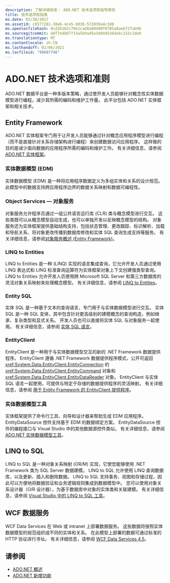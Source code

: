 ```yaml
---
description: 了解详细信息： ADO.NET 技术选项和指导原则
title: 技术选项和指南
ms.date: 03/30/2017
ms.assetid: c8577281-38e6-4ce5-b036-572039a4c3d8
ms.openlocfilehash: 0cd26162c70e1cad8a08488f0705a8aebf2fab96
ms.sourcegitcommit: ddf7edb67715a5b9a45e3dd44536dabc153c1de0
ms.translationtype: MT
ms.contentlocale: zh-CN
ms.lasthandoff: 02/06/2021
ms.locfileid: "99697746"
---
```

# <a name="adonet-technology-options-and-guidelines"></a>ADO.NET 技术选项和准则

ADO.NET 数据平台是一种多版本策略，通过使开发人员能够针对概念性实体数据模型进行编程，减少其所需的编码和维护工作量。 此平台包括 ADO.NET 实体框架和相关技术。  
  
## <a name="entity-framework"></a>Entity Framework  

 ADO.NET 实体框架专门用于让开发人员能够通过针对概念应用程序模型进行编程（而不是直接针对关系存储架构进行编程）来创建数据访问应用程序。 这样做的目的是减少面向数据的应用程序所需的编码和维护工作。 有关详细信息，请参阅 [ADO.NET 实体框架](./ef/index.md)。  
  
### <a name="entity-data-model-edm"></a>实体数据模型 (EDM)  

 实体数据模型 (EDM) 是一种将应用程序数据定义为多组实体和关系的设计规范。 此模型中的数据支持跨应用程序边界的数据关系映射和数据可编程性。  
  
### <a name="object-services"></a>Object Services — 对象服务  

 对象服务允许程序员通过一组公共语言运行库 (CLR) 类与概念模型进行交互。 这些类既可以从概念模型自动生成，也可以单独开发以反映概念模型的结构。 对象服务还为实体框架提供基础结构支持，包括状态管理、更改跟踪、标识解析、加载和导航关系、将对象更改传播到数据库修改和实体 SQL 查询生成支持等服务。 有关详细信息，请参阅[对象服务概述 (Entity Framework)](/previous-versions/bb386871(v=vs.100))。  
  
### <a name="linq-to-entities"></a>LINQ to Entities  

 LINQ to Entities 是一种 (LINQ) 实现的语言集成查询，它允许开发人员通过使用 LINQ 表达式和 LINQ 标准查询运算符为实体框架对象上下文创建强类型查询。 LINQ to Entities 允许开发人员使用跨 Microsoft SQL Server 和第三方数据库的灵活对象关系映射来处理概念模型。 有关详细信息，请参阅 [LINQ to Entities](./ef/language-reference/linq-to-entities.md)。  
  
### <a name="entity-sql"></a>Entity SQL  

 实体 SQL 是一种基于文本的查询语言，专门用于与实体数据模型进行交互。 实体 SQL 是一种 SQL 变体，其中包含针对更高级别的建模概念的查询构造，例如继承、复杂类型和显式关系。 开发人员也可以直接将实体 SQL 与对象服务一起使用。 有关详细信息，请参阅 [实体 SQL 语言](./ef/language-reference/entity-sql-language.md)。  
  
### <a name="entityclient"></a>EntityClient  

 EntityClient 是一种用于与实体数据模型交互的新的 .NET Framework 数据提供程序。 EntityClient 遵循 .NET Framework 数据提供程序模式，公开可返回 <xref:System.Data.EntityClient.EntityConnection> 的 <xref:System.Data.EntityClient.EntityCommand> 对象和 <xref:System.Data.EntityClient.EntityDataReader> 对象。 EntityClient 与实体 SQL 语言一起使用，可提供与特定于存储的数据提供程序的灵活映射。 有关详细信息，请参阅 [用于 Entity Framework 的 EntityClient 提供程序](./ef/entityclient-provider-for-the-entity-framework.md)。  
  
### <a name="entity-data-model-tools"></a>实体数据模型工具  

 实体框架提供了命令行工具、向导和设计器来帮助生成 EDM 应用程序。 EntityDataSource 控件支持基于 EDM 的数据绑定方案。 EntityDataSource 控件的编程接口与 Visual Studio 中的其他数据源控件类似。 有关详细信息，请参阅 [ADO.NET 实体数据模型工具](/previous-versions/dotnet/netframework-4.0/bb399249(v=vs.100))。  
  
## <a name="linq-to-sql"></a>LINQ to SQL  

 LINQ to SQL 是一种对象关系映射 (OR/M) 实现，它使您能够使用 .NET Framework 类为 SQL Server 数据建模。 LINQ to SQL 允许使用 LINQ 查询数据库，以及更新、插入和删除数据。 LINQ to SQL 支持事务、视图和存储过程，因此可以方便地将数据验证和业务逻辑规则集成到数据模型中。 您可以使用对象关系设计器（O/R 设计器），为基于数据库中对象的实体类和关联建模。 有关详细信息，请参阅 [Visual Studio 中的 LINQ to SQL 工具](/visualstudio/data-tools/linq-to-sql-tools-in-visual-studio2)。  
  
## <a name="wcf-data-services"></a>WCF 数据服务  

 WCF Data Services 在 Web 或 intranet 上部署数据服务。 这些数据将按照实体数据模型的规范组织成不同的实体和关系。 在此模型上部署的数据可通过标准的 HTTP 协议进行寻址。 有关详细信息，请参阅 [WCF Data Services 4.5](../wcf/index.md)。  
  
## <a name="see-also"></a>请参阅

- [ADO.NET 概述](ado-net-overview.md)
- [ADO.NET 新增功能](whats-new.md)
